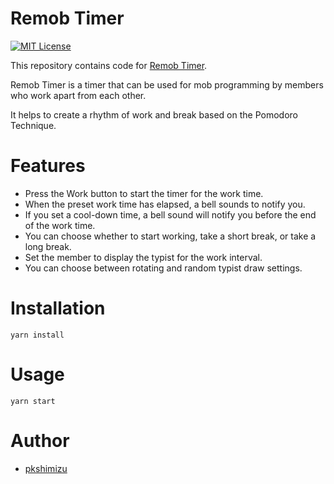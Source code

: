 # Remob Timer

[![MIT License](http://img.shields.io/badge/license-MIT-blue.svg?style=flat)](LICENSE)

This repository contains code for [Remob Timer](https://remob-timer.web.app).

Remob Timer is a timer that can be used for mob programming by members who work apart from each other.

It helps to create a rhythm of work and break based on the Pomodoro Technique.

# Features

- Press the Work button to start the timer for the work time.
- When the preset work time has elapsed, a bell sounds to notify you.
- If you set a cool-down time, a bell sound will notify you before the end of the work time.
- You can choose whether to start working, take a short break, or take a long break.
- Set the member to display the typist for the work interval.
- You can choose between rotating and random typist draw settings.

# Installation

```shell
yarn install
```

# Usage

```shell
yarn start
```

# Author

- [pkshimizu](https://github.com/pkshimizu)
